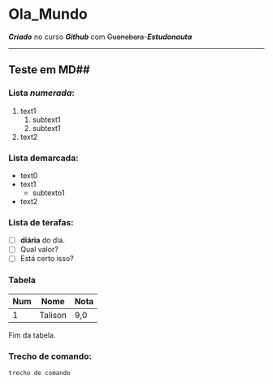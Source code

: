 # Ola_Mundo
 ___Criado___ no curso _**Github**_ com ~~Guanabara~~-***Estudonauta***
***
## Teste em MD##
### Lista *numerada*:
1. text1
   1. subtext1
   2. subtext1
3. text2

### Lista demarcada:
* text0
* text1
  * subtexto1
* text2

### Lista de terafas:
- [ ] **diária** do dia.
- [ ] Qual valor?
- [ ] Está certo isso?

### Tabela
Num | Nome | Nota
--- | --- | ---
1 | Talison | 9,0

Fim da tabela.

### Trecho de comando:
`trecho de comando`
